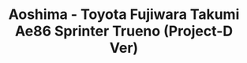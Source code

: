 ---
layout: product
title: "Aoshima - Toyota Fujiwara Takumi Ae86 Sprinter Trueno (Project-D Ver)"
price: "TBA" 
desc: "N/A"
img_path: "/assets/img/AO08133.jpg"
brand: "N/A"
available: false
special_offer: false
new: false
soon: false
cat: "010000"
subcat: "013700"
subsubcat: "0N/A"
sifra: "AO08133"
popular: true
---